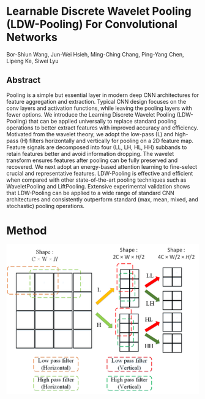 # Learnable Discrete Wavelet Pooling (LDW-Pooling) For Convolutional Networks
Bor-Shiun Wang, Jun-Wei Hsieh, Ming-Ching Chang, Ping-Yang Chen, Lipeng Ke, Siwei Lyu

## Abstract 
Pooling is a simple but essential layer in modern deep CNN architectures for feature aggregation and extraction. Typical CNN design focuses on the conv layers and activation functions, while leaving the pooling layers with fewer options. We introduce the Learning Discrete Wavelet Pooling (LDW-Pooling) that can be applied universally to replace standard pooling operations to better extract features with improved accuracy and efficiency. Motivated from the wavelet theory, we adopt the low-pass (L) and high-pass (H) filters horizontally and vertically for pooling on a 2D feature map. Feature signals are decomposed into four (LL, LH, HL, HH) subbands to retain features better and avoid information dropping. The wavelet transform ensures features after pooling can be fully preserved and recovered. We next adopt an energy-based attention learning to fine-select crucial and representative features. LDW-Pooling is effective and efficient when compared with other state-of-the-art pooling techniques such as WaveletPooling and LiftPooling. Extensive experimental validation shows that LDW-Pooling can be applied to a wide range of standard CNN architectures and consistently outperform standard (max, mean, mixed, and stochastic) pooling operations.
# Method
![image](https://github.com/eddie221/LDW-Pooling/blob/main/LDW-pooling.png)

